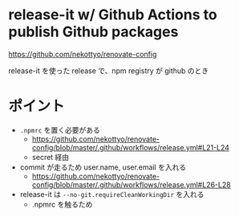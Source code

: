 release-it w/ Github Actions to publish Github packages
===

https://github.com/nekottyo/renovate-config

release-it を使った release で、npm registry が github のとき

# ポイント

- `.npmrc` を置く必要がある
    - https://github.com/nekottyo/renovate-config/blob/master/.github/workflows/release.yml#L21-L24
    - secret 経由
- commit が走るため user.name, user.email を入れる
    - https://github.com/nekottyo/renovate-config/blob/master/.github/workflows/release.yml#L26-L28
- release-it は `--no-git.requireCleanWorkingDir` を入れる
    - .npmrc を触るため

